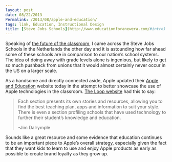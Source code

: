 ```yaml
---
layout: post
date: 08/22/2013
Permalink: /2013/08/apple-and-education/
tags: link, Education, Instructional Design
title: [Steve Jobs Schools](http://www.educationforanewera.com/#intro)
---
```


<p>Speaking of <a href="http://www.fastcompany.com/3012484/news-corp-amplify" title="The Future of the Classroom - Engineered Eloquence">the future of the classroom</a>, I came across the Steve Jobs Schools in the Netherlands the other day and it is astounding how far ahead some of these schools are in comparison to our nation&#8217;s school systems. The idea of doing away with grade levels alone is ingenious, but likely to get so much pushback from unions that it would almost certainly never occur in the US on a larger scale.</p>

<p>As a handsome and directly connected aside, Apple updated their <a href="http://www.apple.com/education/" title="Apple and Education - Apple.com">Apple and Education</a> website today in the attempt to better showcase the use of Apple technologies in the classroom. <a href="http://www.loopinsight.com/2013/08/22/apple-and-education/" title="Apple and Education - The Loop">The Loop website</a> had this to say:</p>

<blockquote>
  <p>Each section presents its own stories and resources, allowing you to find the best teaching plan, apps and information to suit your style. There is even a section profiling schools that have used technology to further their student’s knowledge and education.</p>
  
  <p>-Jim Dalrymple</p>
</blockquote>

<p>Sounds like a great resource and some evidence that education continues to be an important piece to Apple&#8217;s overall strategy, especially given the fact that they want kids to learn to use and enjoy Apple products as early as possible to create brand loyalty as they grow up.</p>